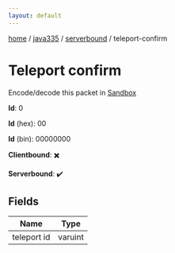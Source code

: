```yaml
---
layout: default
---
```


[home](/)  /  [java335](/protocol/java335)  /  [serverbound](/protocol/java335/serverbound)  /  teleport-confirm

# Teleport confirm

Encode/decode this packet in [Sandbox](../../../sandbox/java335#serverbound.teleport_confirm)

**Id**: 0

**Id** (hex): 00

**Id** (bin): 00000000

**Clientbound**: ✖️

**Serverbound**: ✔️

## Fields

Name | Type
---|---
teleport id | varuint
